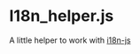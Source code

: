 # I18n_helper.js

A little helper to work with [i18n-js][0]



[0]: https://github.com/fnando/i18n-js